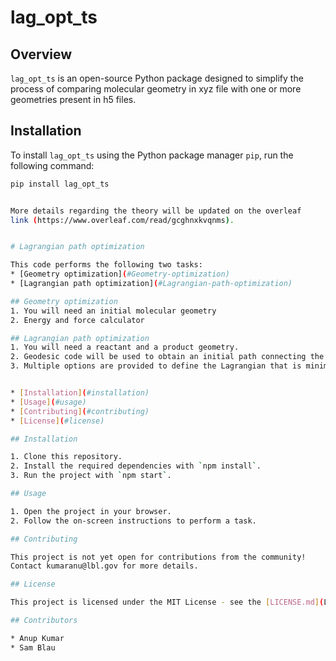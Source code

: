 # lag_opt_ts

## Overview

`lag_opt_ts` is an open-source Python package designed to simplify the process of comparing molecular geometry in xyz file with one or more geometries present in h5 files.

## Installation

To install `lag_opt_ts` using the Python package manager `pip`, run the following command:

```bash
pip install lag_opt_ts


More details regarding the theory will be updated on the overleaf
link (https://www.overleaf.com/read/gcghnxkvqnms).


# Lagrangian path optimization

This code performs the following two tasks:
* [Geometry optimization](#Geometry-optimization)
* [Lagrangian path optimization](#Lagrangian-path-optimization)

## Geometry optimization
1. You will need an initial molecular geometry
2. Energy and force calculator

## Lagrangian path optimization
1. You will need a reactant and a product geometry.
2. Geodesic code will be used to obtain an initial path connecting the reactant and the products.
3. Multiple options are provided to define the Lagrangian that is minimized to obtain the transition state geometry.


* [Installation](#installation)
* [Usage](#usage)
* [Contributing](#contributing)
* [License](#license)

## Installation

1. Clone this repository.
2. Install the required dependencies with `npm install`.
3. Run the project with `npm start`.

## Usage

1. Open the project in your browser.
2. Follow the on-screen instructions to perform a task.

## Contributing

This project is not yet open for contributions from the community!
Contact kumaranu@lbl.gov for more details.

## License

This project is licensed under the MIT License - see the [LICENSE.md](LICENSE.md) file for details.

## Contributors

* Anup Kumar
* Sam Blau
